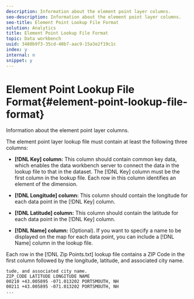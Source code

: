 ```yaml
---
description: Information about the element point layer columns.
seo-description: Information about the element point layer columns.
seo-title: Element Point Lookup File Format
solution: Analytics
title: Element Point Lookup File Format
topic: Data workbench
uuid: 3480b9f3-35cd-40b7-aac9-15a3e2f19c1c
index: y
internal: n
snippet: y
---
```


# Element Point Lookup File Format{#element-point-lookup-file-format}

Information about the element point layer columns.

The element point layer lookup file must contain at least the following three columns:

* **[!DNL Key] column:** This column should contain common key data, which enables the data workbench server to connect the data in the lookup file to that in the dataset. The [!DNL Key] column must be the first column in the lookup file. Each row in this column identifies an element of the dimension. 

* **[!DNL Longitude] column:** This column should contain the longitude for each data point in the [!DNL Key] column. 

* **[!DNL Latitude] column:** This column should contain the latitude for each data point in the [!DNL Key] column. 

* **[!DNL Name] column:** (Optional). If you want to specify a name to be displayed on the map for each data point, you can include a [!DNL Name] column in the lookup file.

Each row in the [!DNL Zip Points.txt] lookup file contains a ZIP Code in the first column followed by the longitude, latitude, and associated city name.

```
tude, and associated city name.
ZIP_CODE LATITUDE LONGITUDE NAME
00210 +43.005895 -071.013202 PORTSMOUTH, NH
00211 +43.005895 -071.013202 PORTSMOUTH, NH
...
```

